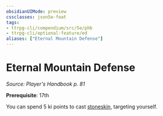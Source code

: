 ```yaml
---
obsidianUIMode: preview
cssclasses: json5e-feat
tags:
- ttrpg-cli/compendium/src/5e/phb
- ttrpg-cli/optional-feature/ed
aliases: ["Eternal Mountain Defense"]
---
```

# Eternal Mountain Defense
*Source: Player's Handbook p. 81*  

**Prerequisite**: 17th

You can spend 5 ki points to cast [stoneskin](3-Mechanics/CLI/spells/stoneskin.md), targeting yourself.